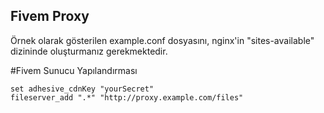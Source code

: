## Fivem Proxy

Örnek olarak gösterilen example.conf dosyasını, nginx'in "sites-available" dizininde oluşturmanız gerekmektedir.

#Fivem Sunucu Yapılandırması
```text
set adhesive_cdnKey "yourSecret"
fileserver_add ".*" "http://proxy.example.com/files"
```

